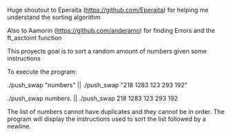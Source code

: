 Huge shoutout to Eperaita (https://github.com/Eperaita) for helping me understand the sorting algorithm

Also to Aamorin (https://github.com/anderamo) for finding Errors and the ft_asctoint function


This proyects goal is to sort a random amount of numbers given some instructions


To execute the program:

./push_swap "numbers" || ./push_swap "218 1283 123 293 192"

./push_swap numbers.  || ./push_swap 218 1283 123 293 192


The list of numbers cannot have duplicates and they cannot be in order.
The program will display the instructions used to sort the list followed by a newline.
